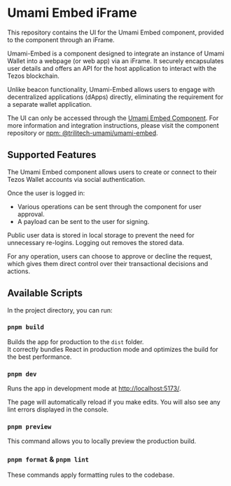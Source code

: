# Umami Embed iFrame

This repository contains the UI for the Umami Embed component, provided to the component through an iFrame.

Umami-Embed is a component designed to integrate an instance of Umami Wallet into a webpage (or web app) via an iFrame. It securely encapsulates user details and offers an API for the host application to interact with the Tezos blockchain.

Unlike beacon functionality, Umami-Embed allows users to engage with decentralized applications (dApps) directly, eliminating the requirement for a separate wallet application.

The UI can only be accessed through the [Umami Embed Component](https://github.com/trilitech/umami-embed). For more information and integration instructions, please visit the component repository or [npm: @trilitech-umami/umami-embed](https://www.npmjs.com/package/@trilitech-umami/umami-embed).

## Supported Features

The Umami Embed component allows users to create or connect to their Tezos Wallet accounts via social authentication.

Once the user is logged in:

- Various operations can be sent through the component for user approval.
- A payload can be sent to the user for signing.

Public user data is stored in local storage to prevent the need for unnecessary re-logins. Logging out removes the stored data.

For any operation, users can choose to approve or decline the request, which gives them direct control over their transactional decisions and actions.

## Available Scripts

In the project directory, you can run:

### `pnpm build`

Builds the app for production to the `dist` folder.\
It correctly bundles React in production mode and optimizes the build for the best performance.

### `pnpm dev`

Runs the app in development mode at [http://localhost:5173/](http://localhost:5173/).

The page will automatically reload if you make edits. You will also see any lint errors displayed in the console.

### `pnpm preview`

This command allows you to locally preview the production build.

### `pnpm format` & `pnpm lint`

These commands apply formatting rules to the codebase.
